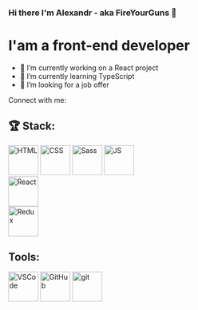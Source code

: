 ### Hi there I'm Alexandr - aka FireYourGuns 👋

# I'am a front-end developer

- 🔭 I’m currently working on a React project
- 🌱 I’m currently learning TypeScript
- 👯 I’m looking for a job offer

Connect with me:


## 🏆 Stack:

<img src="https://user-images.githubusercontent.com/60598547/119217439-c0286e00-bac9-11eb-9c92-93f36757f533.png"
     alt="HTML"
     width="60px" />
<img src="https://user-images.githubusercontent.com/60598547/119216744-062f0300-bac5-11eb-8e94-2741e9d464a7.png"
     alt="CSS"
     width="60px" />
<img src="https://sass-lang.com/assets/img/logos/logo-b6e1ef6e.svg"
     alt="Sass"
     width="60px" /> 
<img src="https://user-images.githubusercontent.com/60598547/119216766-2363d180-bac5-11eb-8b9d-3b3e4a573271.png"
     alt="JS"
     width="60px" />  
<img src="https://user-images.githubusercontent.com/60598547/119216771-2d85d000-bac5-11eb-8316-9c42247c485f.png"
     alt="React"
     width="60px" />       
<img src="https://user-images.githubusercontent.com/60598547/119216775-38406500-bac5-11eb-9751-a3f744b2b8a8.png"
     alt="Redux"
     width="60px" />
     
## Tools:     
<img src="https://user-images.githubusercontent.com/60598547/119217306-dd107180-bac8-11eb-9038-27af90b45eb5.png"
     alt="VSCode"
     width="60px" />
<img src="https://user-images.githubusercontent.com/60598547/119217321-f7e2e600-bac8-11eb-9974-7fe563e1171a.png"
     alt="GitHub"
     width="60px" />
<img src="https://user-images.githubusercontent.com/60598547/119217341-1e088600-bac9-11eb-9d56-36a6f7538716.png"
     alt="git"
     width="60px" />
<!-- <img src="![](https://camo.githubusercontent.com/ef97122d50b2b5f9c1564463e7e4dc20be81b81afa93f6f33499226d06e70d66/68747470733a2f2f63646e2e6a7364656c6976722e6e65742f6e706d2f73696d706c652d69636f6e7340332e332e302f69636f6e732f6e706d2e737667)"
     alt="npm"
     width="60px" /> -->

